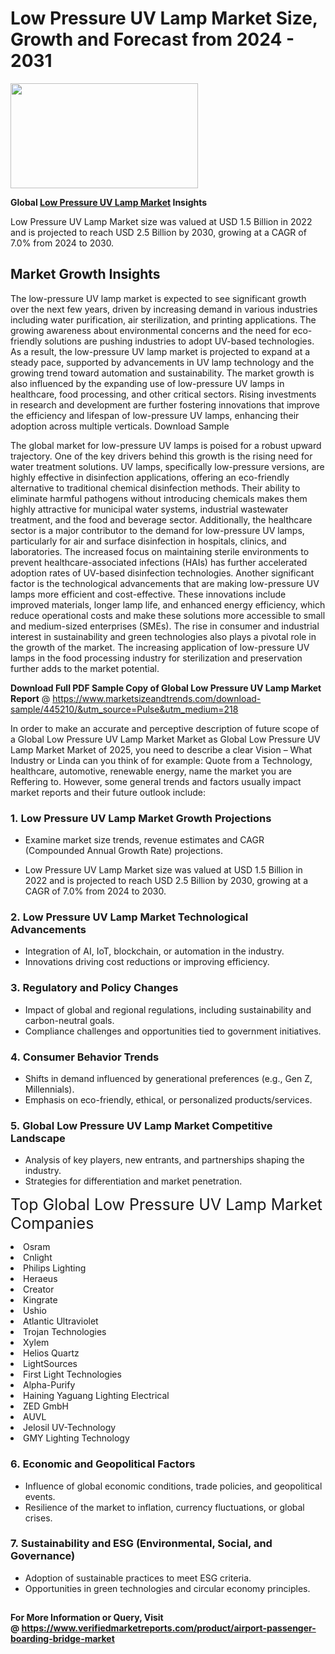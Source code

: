 <H1>Low Pressure UV Lamp Market Size, Growth and Forecast from 2024 - 2031</H1><img class="aligncenter size-medium wp-image-584254" src="https://thirdeyenews.in/wp-content/uploads/2024/09/Global-Market-Research-300x168.jpeg" alt="" width="300" height="168" /><p><strong>Global&nbsp;<a href="https://www.marketsizeandtrends.com/download-sample/445210/&amp;utm_source=Pulse&amp;utm_medium=218">Low Pressure UV Lamp Market</a> Insights</strong></p><p>Low Pressure UV Lamp Market size was valued at USD 1.5 Billion in 2022 and is projected to reach USD 2.5 Billion by 2030, growing at a CAGR of 7.0% from 2024 to 2030.</p><p><h2>Market Growth Insights</h2> <p>The low-pressure UV lamp market is expected to see significant growth over the next few years, driven by increasing demand in various industries including water purification, air sterilization, and printing applications. The growing awareness about environmental concerns and the need for eco-friendly solutions are pushing industries to adopt UV-based technologies. As a result, the low-pressure UV lamp market is projected to expand at a steady pace, supported by advancements in UV lamp technology and the growing trend toward automation and sustainability. The market growth is also influenced by the expanding use of low-pressure UV lamps in healthcare, food processing, and other critical sectors. Rising investments in research and development are further fostering innovations that improve the efficiency and lifespan of low-pressure UV lamps, enhancing their adoption across multiple verticals. Download Sample </p> <p>The global market for low-pressure UV lamps is poised for a robust upward trajectory. One of the key drivers behind this growth is the rising need for water treatment solutions. UV lamps, specifically low-pressure versions, are highly effective in disinfection applications, offering an eco-friendly alternative to traditional chemical disinfection methods. Their ability to eliminate harmful pathogens without introducing chemicals makes them highly attractive for municipal water systems, industrial wastewater treatment, and the food and beverage sector. Additionally, the healthcare sector is a major contributor to the demand for low-pressure UV lamps, particularly for air and surface disinfection in hospitals, clinics, and laboratories. The increased focus on maintaining sterile environments to prevent healthcare-associated infections (HAIs) has further accelerated adoption rates of UV-based disinfection technologies. Another significant factor is the technological advancements that are making low-pressure UV lamps more efficient and cost-effective. These innovations include improved materials, longer lamp life, and enhanced energy efficiency, which reduce operational costs and make these solutions more accessible to small and medium-sized enterprises (SMEs). The rise in consumer and industrial interest in sustainability and green technologies also plays a pivotal role in the growth of the market. The increasing application of low-pressure UV lamps in the food processing industry for sterilization and preservation further adds to the market potential. </p><p><span class=""><strong>Download Full PDF Sample Copy of Global Low Pressure UV Lamp Market Report</strong> @ <a href="https://www.marketsizeandtrends.com/download-sample/445210/&amp;utm_source=Pulse&amp;utm_medium=218" target="_blank">https://www.marketsizeandtrends.com/download-sample/445210/&amp;utm_source=Pulse&amp;utm_medium=218</a></span></p><p>In order to make an accurate and perceptive description of future scope of a Global&nbsp;Low Pressure UV Lamp Market Market as Global&nbsp;Low Pressure UV Lamp Market Market of 2025, you need to describe a clear Vision &ndash; What Industry or Linda can you think of for example: Quote from a Technology, healthcare, automotive, renewable energy, name the market you are Reffering to. However, some general trends and factors usually impact market reports and their future outlook include:</p><h3>1.&nbsp;<strong>Low Pressure UV Lamp Market Growth Projections</strong></h3><ul><li>Examine market size trends, revenue estimates and CAGR (Compounded Annual Growth Rate) projections.</li><li><p>Low Pressure UV Lamp Market size was valued at USD 1.5 Billion in 2022 and is projected to reach USD 2.5 Billion by 2030, growing at a CAGR of 7.0% from 2024 to 2030.</p></li></ul><h3>2.&nbsp;<strong>Low Pressure UV Lamp Market Technological Advancements</strong></h3><ul><li>Integration of AI, IoT, blockchain, or automation in the industry.</li><li>Innovations driving cost reductions or improving efficiency.</li></ul><h3>3.&nbsp;<strong>Regulatory and Policy Changes</strong></h3><ul><li>Impact of global and regional regulations, including sustainability and carbon-neutral goals.</li><li>Compliance challenges and opportunities tied to government initiatives.</li></ul><h3>4.&nbsp;<strong>Consumer Behavior Trends</strong></h3><ul><li>Shifts in demand influenced by generational preferences (e.g., Gen Z, Millennials).</li><li>Emphasis on eco-friendly, ethical, or personalized products/services.</li></ul><h3>5.&nbsp;<strong>Global Low Pressure UV Lamp Market Competitive Landscape</strong></h3><ul><li>Analysis of key players, new entrants, and partnerships shaping the industry.</li><li>Strategies for differentiation and market penetration.</li></ul><p data-pm-slice="1 1 []"><span style="color: inherit; font-family: inherit; font-size: 25px;">Top Global Low Pressure UV Lamp Market Companies</span></p><div class="" data-test-id=""><p><li>Osram</li><li> Cnlight</li><li> Philips Lighting</li><li> Heraeus</li><li> Creator</li><li> Kingrate</li><li> Ushio</li><li> Atlantic Ultraviolet</li><li> Trojan Technologies</li><li> Xylem</li><li> Helios Quartz</li><li> LightSources</li><li> First Light Technologies</li><li> Alpha-Purify</li><li> Haining Yaguang Lighting Electrical</li><li> ZED GmbH</li><li> AUVL</li><li> Jelosil UV-Technology</li><li> GMY Lighting Technology</li></p></div><h3>6.&nbsp;<strong>Economic and Geopolitical Factors</strong></h3><ul><li>Influence of global economic conditions, trade policies, and geopolitical events.</li><li>Resilience of the market to inflation, currency fluctuations, or global crises.</li></ul><h3>7.&nbsp;<strong>Sustainability and ESG (Environmental, Social, and Governance)</strong></h3><ul><li>Adoption of sustainable practices to meet ESG criteria.</li><li>Opportunities in green technologies and circular economy principles.</li></ul><h2><strong style="font-size: 14px;">For More Information or Query, Visit @&nbsp;</strong><a style="background-color: #ffffff; font-size: 14px;" href="https://www.marketsizeandtrends.com/report/low-pressure-uv-lamp-market/" target="_blank">https://www.verifiedmarketreports.com/product/airport-passenger-boarding-bridge-market</a></h2>
